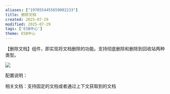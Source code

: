 ```yaml
---
aliases: ["1970554455659002233"]
title: 删除文档
created: 2025-07-29
modified: 2025-07-29
tags: ['ESB中心']
theme: ESB中心
---
```


【删除文档】组件，即实现将文档删除的功能。支持彻底删除和删除到回收站两种类型。

![](https://myhelpdoc.oss-cn-heyuan.aliyuncs.com/mdimages/5b8910864c4915d4a62bd3f4862961f3.jpg)

配置说明：

相关文档：支持固定的文档或者通过上下文获取到的文档

